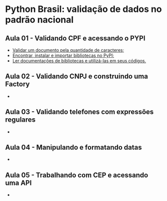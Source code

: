 # Python Brasil: validação de dados no padrão nacional

## Aula 01 - Validando CPF e acessando o PYPI 
* [Validar um documento pela quantidade de caracteres;](#)
* [Encontrar, instalar e importar bibliotecas no PyPI;](#)
* [Ler documentações de bibliotecas e utilizá-las em seus códigos.](#)

## Aula 02 - Validando CNPJ e construindo uma Factory
* [](#)

## Aula 03 - Validando telefones com expressões regulares
* [](#)

## Aula 04 - Manipulando e formatando datas
* [](#)

## Aula 05 - Trabalhando com CEP e acessando uma API
* [](#)
